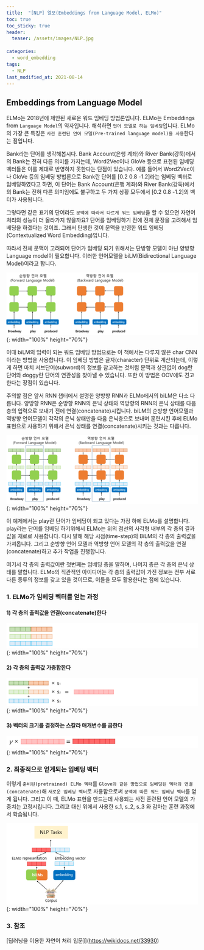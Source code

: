 ```yaml
---
title:  "[NLP] 엘모(Embeddings from Language Model, ELMo)"
toc: true
toc_sticky: true
header:
  teaser: /assets/images/NLP.jpg

categories:
  - word_embedding
tags:
  - NLP
last_modified_at: 2021-08-14
---
```


## Embeddings from Language Model

ELMo는 2018년에 제안된 새로운 워드 임베딩 방법론입니다. ELMo는 Embeddings from `Language Model`의 약자입니다. 해석하면 `언어 모델로 하는 임베딩`입니다. ELMo의 가장 큰 특징은 `사전 훈련된 언어 모델(Pre-trained language model)을 사용`한다는 점입니다.  

Bank라는 단어를 생각해봅시다. Bank Account(은행 계좌)와 River Bank(강둑)에서의 Bank는 전혀 다른 의미를 가지는데, Word2Vec이나 GloVe 등으로 표현된 임베딩 벡터들은 이를 제대로 반영하지 못한다는 단점이 있습니다. 예를 들어서 Word2Vec이나 GloVe 등의 임베딩 방법론으로 Bank란 단어를 [0.2 0.8 -1.2]라는 임베딩 벡터로 임베딩하였다고 하면, 이 단어는 Bank Account(은행 계좌)와 River Bank(강둑)에서의 Bank는 전혀 다른 의미임에도 불구하고 두 가지 상황 모두에서 [0.2 0.8 -1.2]의 벡터가 사용됩니다.

그렇다면 같은 표기의 단어라도 `문맥에 따라서 다르게 워드 임베딩`을 할 수 있으면 자연어 처리의 성능이 더 올라가지 않을까요? 단어를 임베딩하기 전에 전체 문장을 고려해서 임베딩을 하겠다는 것이죠. 그래서 탄생한 것이 문맥을 반영한 워드 임베딩(Contextualized Word Embedding)입니다.  

따라서 전체 문맥이 고려되어 단어가 임베딩 되기 위해서는 단방향 모델이 아닌 양방향 Language model이 필요합니다. 이러한 언어모델을 biLM(Bidirectional Language Model)이라고 합니다.  

![](/assets/images/elmo_0.png){: width="100%" height="70%"}  

이때 biLM의 입력이 되는 워드 임베딩 방법으로는 이 책에서는 다루지 않은 char CNN이라는 방법을 사용합니다. 이 임베딩 방법은 글자(character) 단위로 계산되는데, 이렇게 하면 마치 서브단어(subword)의 정보를 참고하는 것처럼 문맥과 상관없이 dog란 단어와 doggy란 단어의 연관성을 찾아낼 수 있습니다. 또한 이 방법은 OOV에도 견고한다는 장점이 있습니다.  

주의할 점은 앞서 RNN 챕터에서 설명한 양방향 RNN과 ELMo에서의 biLM은 다소 다릅니다. 양방향 RNN은 순방향 RNN의 은닉 상태와 역방향의 RNN의 은닉 상태를 다음 층의 입력으로 보내기 전에 연결(concatenate)시킵니다. biLM의 순방향 언어모델과 역방향 언어모델이 각각의 은닉 상태만을 다음 은닉층으로 보내며 훈련시킨 후에 ELMo 표현으로 사용하기 위해서 은닉 상태를 연결(concatenate)시키는 것과는 다릅니다.  

![](/assets/images/elmo_1.png){: width="100%" height="70%"}  

이 예제에서는 play란 단어가 임베딩이 되고 있다는 가정 하에 ELMo를 설명합니다. play라는 단어를 임베딩 하기위해서 ELMo는 위의 점선의 사각형 내부의 각 층의 결과값을 재료로 사용합니다. 다시 말해 해당 시점(time-step)의 BiLM의 각 층의 출력값을 가져옵니다. 그리고 순방향 언어 모델과 역방향 언어 모델의 각 층의 출력값을 연결(concatenate)하고 추가 작업을 진행합니다.  

여기서 각 층의 출력값이란 첫번째는 임베딩 층을 말하며, 나머지 층은 각 층의 은닉 상태를 말합니다. ELMo의 직관적인 아이디어는 각 층의 출력값이 가진 정보는 전부 서로 다른 종류의 정보를 갖고 있을 것이므로, 이들을 모두 활용한다는 점에 있습니다.  
 

### 1. ELMo가 임베딩 벡터를 얻는 과정  

#### 1) 각 층의 출력값을 연결(concatenate)한다  

![](/assets/images/elmo_2.png){: width="100%" height="70%"}  


#### 2) 각 층의 출력값 가중합한다  

![](/assets/images/elmo_3.png){: width="100%" height="70%"}  

#### 3) 벡터의 크기를 결정하는 스칼라 매개변수를 곱한다  

![](/assets/images/elmo_4.png){: width="100%" height="70%"}  

### 2. 최종적으로 얻게되는 임베딩 벡터

이렇게 `준비된(pretrained) ELMo 벡터`를 `Glove와 같은 방법으로 임베딩된 벡터와 연결(concatenate)`해 `새로운 임베딩 벡터`로 사용함으로써 `문맥에 따른 워드 임베딩 벡터`를 얻게 됩니다. 그리고 이 때, ELMo 표현을 만드는데 사용되는 사전 훈련된 언어 모델의 가중치는 고정시킵니다. 그리고 대신 위에서 사용한 s_1, s_2, s_3 와 감마는 훈련 과정에서 학습됩니다.  

![](/assets/images/elmo_5.png){: width="100%" height="70%"}  


### 3. 참조

[딥러닝을 이용한 자연어 처리 입문]](https://wikidocs.net/33930)  
